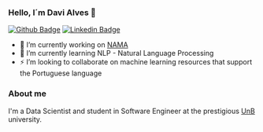 ### Hello, I´m Davi Alves 👋

<!--
**davialvb/davialvb** is a ✨ _special_ ✨ repository because its `README.md` (this file) appears on your GitHub profile.
-->

[![Github Badge](https://img.shields.io/badge/-Github-000?style=flat-square&logo=Github&logoColor=white&link=https://github.com/davialvb)](https://github.com/davialvb)
[![Linkedin Badge](https://img.shields.io/badge/-LinkedIn-blue?style=flat-square&logo=Linkedin&logoColor=white&link=https://www.linkedin.com/in/davi-alves/)](https://www.linkedin.com/in/davi-alves/)

- 🔭 I’m currently working on [NAMA](https://www.nama.ai/)
- 🌱 I’m currently learning NLP - Natural Language Processing
- ⚡ I’m looking to collaborate on machine learning resources that support the Portuguese language

### About me
I'm a Data Scientist and student in Software Engineer at the prestigious [UnB](https://www.unb.br/) university.
